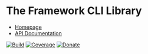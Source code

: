 # The Framework CLI Library

- [Homepage](https://the-framework.gitlab.io/libraries/cli.html)
- [API Documentation](https://the-framework.gitlab.io/libraries/cli/docs/)

[![Build](https://gitlab.com/the-framework/libraries/cli/badges/master/pipeline.svg)](https://gitlab.com/the-framework/libraries/cli/-/jobs)
[![Coverage](https://gitlab.com/the-framework/libraries/cli/badges/master/coverage.svg?job=test:php)](https://the-framework.gitlab.io/libraries/cli/coverage/)
[![Donate](https://img.shields.io/badge/Donate-PayPal-blue.svg)](https://www.paypal.com/cgi-bin/webscr?cmd=_s-xclick&hosted_button_id=NGBNW5PY4VSJ4)
